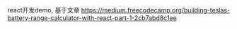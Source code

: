 react开发demo, 基于文章
https://medium.freecodecamp.org/building-teslas-battery-range-calculator-with-react-part-1-2cb7abd8c1ee